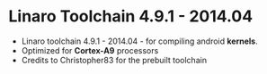 Linaro Toolchain 4.9.1 - 2014.04
================

- Linaro toolchain 4.9.1 - 2014.04 - for compiling android **kernels**.
- Optimized for **Cortex-A9** processors
- Credits to Christopher83 for the prebuilt toolchain
